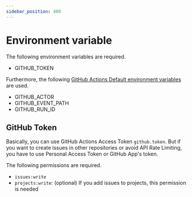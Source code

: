 ```yaml
---
sidebar_position: 400
---
```


# Environment variable

The following environment variables are required.

* GITHUB_TOKEN

Furthermore, the following [GitHub Actions Default environment variables](https://docs.github.com/en/actions/learn-github-actions/environment-variables#default-environment-variables) are used.

* GITHUB_ACTOR
* GITHUB_EVENT_PATH
* GITHUB_RUN_ID

## GitHub Token

Basically, you can use GitHub Actions Access Token `github.token`.
But if you want to create issues in other repositories or avoid API Rate Limiting,
you have to use Personal Access Token or GitHub App's token.

The following permissions are required.

* `issues:write`
* `projects:write`: (optional) If you add issues to projects, this permission is needed
